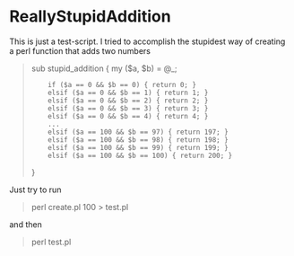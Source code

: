 # ReallyStupidAddition
This is just a test-script. I tried to accomplish the stupidest way of creating a perl function that adds two numbers

> sub stupid_addition {
>         my ($a, $b) = @_;
>
>         if ($a == 0 && $b == 0) { return 0; }
>         elsif ($a == 0 && $b == 1) { return 1; }
>         elsif ($a == 0 && $b == 2) { return 2; }
>         elsif ($a == 0 && $b == 3) { return 3; }
>         elsif ($a == 0 && $b == 4) { return 4; }
>         ...
>         elsif ($a == 100 && $b == 97) { return 197; }
>         elsif ($a == 100 && $b == 98) { return 198; }
>         elsif ($a == 100 && $b == 99) { return 199; }
>         elsif ($a == 100 && $b == 100) { return 200; }
> }

Just try to run

> perl create.pl 100 > test.pl

and then

> perl test.pl
